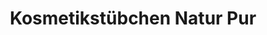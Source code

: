 ---
title: "Kosmetikstübchen Natur Pur"
url: /ponitz/kosmetikstuebchen-natur-pur/
shop: Kosmetik
---